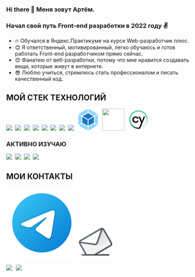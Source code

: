 ### Hi there 👋 Меня зовут Артём. 
### Начал свой путь Front-end разработки в 2022 году ✌️

* 🔥 Обучался в Яндекс.Практикуме на курсе Web-разработчик плюс.
* 😊 Я ответственный, мотивированный, легко обучаюсь и готов работать Front-end разработчиком прямо сейчас.
* 😍 Фанатею от веб-разработки, потому что мне нравится создавать вещи, которые живут в интернете.
* 😎 Люблю учиться, стремлюсь стать профессионалом и писать качественный код.

## МОЙ СТЕК ТЕХНОЛОГИЙ
<a href="https://html.com" target="_blank"><img src="https://cdn.jsdelivr.net/gh/devicons/devicon@latest/icons/html5/html5-plain.svg" width="60px"></a>&nbsp;
<a href="https://www.w3.org/Style/CSS/Overview.en.html" target="_blank"><img src="https://cdn.jsdelivr.net/gh/devicons/devicon@latest/icons/css3/css3-plain.svg" width="60px"></a>&nbsp;
<a href="https://sass-lang.com" target="_blank"><img src="https://cdn.jsdelivr.net/gh/devicons/devicon/icons/sass/sass-original.svg" width="60px"></a>&nbsp;
<a href="https://www.javascript.com" target="_blank"><img src="https://cdn.jsdelivr.net/gh/devicons/devicon@latest/icons/javascript/javascript-original.svg" width="60px"></a>&nbsp;
<a href="https://reactjs.org" target="_blank"><img src="https://cdn.jsdelivr.net/gh/devicons/devicon@latest/icons/react/react-original.svg" width="60px"></a>&nbsp;
<a href="https://redux.js.org" target="_blank"><img src="https://raw.githubusercontent.com/detain/svg-logos/780f25886640cef088af994181646db2f6b1a3f8/svg/redux.svg" width="60px"></a>&nbsp;
<a href="https://www.typescriptlang.org" target="_blank"><img src="https://www.svgrepo.com/show/354478/typescript-icon.svg" width="60px"></a>&nbsp;
<a href="https://git-scm.com" target="_blank"><img src="https://cdn.jsdelivr.net/gh/devicons/devicon@latest/icons/git/git-original.svg" width="60px"></a>&nbsp;
<a href="https://webpack.js.org" target="_blank"><img src="https://raw.githubusercontent.com/devicons/devicon/master/icons/webpack/webpack-original.svg" width="60px"></a>&nbsp;
<a href="https://jestjs.io" target="_blank"><img src="https://www.vectorlogo.zone/logos/jestjsio/jestjsio-icon.svg" width="60px" height="60px"></a>&nbsp;
<a href="https://www.cypress.io" target="_blank"><img src="https://raw.githubusercontent.com/vscode-icons/vscode-icons/530a5d586755dd64691da8dfc39bc50068efb269/icons/file_type_light_cypress.svg" width="60px"></a>&nbsp;



### АКТИВНО ИЗУЧАЮ
<a href="https://nestjs.com" target="_blank"><img src="https://www.vectorlogo.zone/logos/nestjs/nestjs-icon.svg" width="60px"></a>&nbsp;
<a href="https://ru.vuejs.org" target="_blank"><img src="https://www.vectorlogo.zone/logos/vuejs/vuejs-icon.svg" width="60px"></a>&nbsp;
<a href="https://nuxtjs.org" target="_blank"><img src="https://www.vectorlogo.zone/logos/nuxtjs/nuxtjs-icon.svg" width="60px"></a>&nbsp;
<a href="https://www.postgresql.org" target="_blank"><img src="https://www.vectorlogo.zone/logos/postgresql/postgresql-icon.svg" width="60px"></a>&nbsp;

## МОИ КОНТАКТЫ
<!-- [<img src="./svg/Linkedin.svg">]() -->
[<img src="./svg/telegram.svg">](https://t.me/tmzlv)
[<img src="./svg/mail.svg" width="90px" height="90px">](mailto:zhiglov.artem@yandex.com)

<div>
<a href="https://github-readme-stats.vercel.app/api?username=zhig1ov&show_icons=true&bg_color=-45,0e1420,262c38&border_radius=15&border_color=2e3440&hide=stars&line_height=24&hide_border=true&theme=dark&cache_seconds=1800">
  <img align="left" height="130" style="margin-right: 10px" src="https://github-readme-stats.vercel.app/api?username=zhig1ov&show_icons=true&bg_color=-45,0e1420,262c38&border_radius=15&border_color=2e3440&hide=stars&line_height=24&hide_border=true&theme=dark&cache_seconds=1800" />
</a>
<a href="https://github-readme-stats.vercel.app/api/top-langs/?username=zhig1ov&layout=compact&theme=dark">
  <img align="left" height="130" src="https://github-readme-stats.vercel.app/api/top-langs/?username=zhig1ov&layout=compact&theme=dark" />
</a>
</div >

<!-- ![codewars](https://www.codewars.com/users/zhig1ov/badges/small) -->

<!--![Redux](/svg/redux.svg)
![TS](/svg/TS.svg)
